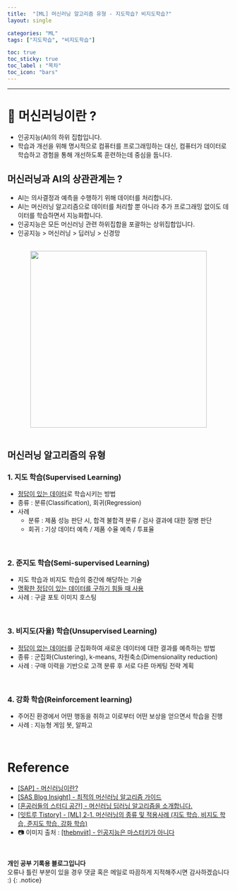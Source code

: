 ```yaml
---
title:  "[ML] 머신러닝 알고리즘 유형 - 지도학습? 비지도학습?"
layout: single

categories: "ML"
tags: ["지도학습", "비지도학습"]

toc: true
toc_sticky: true
toc_label : "목차"
toc_icon: "bars"
---
```


***

# 🤖 머신러닝이란 ?
- 인공지능(AI)의 하위 집합입니다.
- 학습과 개선을 위해 명시적으로 컴퓨터를 프로그래밍하는 대신, 컴퓨터가 데이터로 학습하고 경험을 통해 개선하도록 훈련하는데 중심을 둡니다.

## 머신러닝과 AI의 상관관계는 ?
- AI는 의사결정과 예측을 수행하기 위해 데이터를 처리합니다.
- AI는 머신러닝 알고리즘으로 데이터를 처리할 뿐 아니라 추가 프로그래밍 없이도 데이터를 학습하면서 지능화합니다.
- 인공지능은 모든 머신러닝 관련 하위집합을 포괄하는 상위집합입니다.
- 인공지능 > 머신러닝 > 딥러닝 > 신경망

<br>

<div style="text-align : center;">
<img src="https://ifh.cc/g/H7bXBw.png" width="400" >
</div>

<br>

## 머신러닝 알고리즘의 유형
### 1. 지도 학습(Supervised Learning)
- <u>정답이 있는 데이터</u>로 학습시키는 방법
- 종류 : 분류(Classification), 회귀(Regression)
- 사례 
  - 분류 : 제품 성능 판단 시, 합격 불합격 분류 / 검사 결과에 대한 질병 판단
  - 회귀 : 기상 데이터 예측 / 제품 수율 예측 / 투표율

<br>

### 2. 준지도 학습(Semi-supervised Learning)
- 지도 학습과 비지도 학습의 중간에 해당하는 기술
- <u>명확한 정답이 있는 데이터를 구하기 힘들 때 사용</u>
- 사례 : 구글 포토 이미지 호스팅

<br>

### 3. 비지도(자율) 학습(Unsupervised Learning)
- <u>정답이 없는 데이터</u>를 군집화하여 새로운 데이터에 대한 결과를 예측하는 방법
- 종류 : 군집화(Clustering), k-means, 차원축소(Dimensionality reduction)
- 사례 : 구매 이력을 기반으로 고객 분류 후 서로 다른 마케팅 전략 계획

<br>

### 4. 강화 학습(Reinforcement learning)
- 주어진 환경에서 어떤 행동을 취하고 이로부터 어떤 보상을 얻으면서 학습을 진행
- 사례 : 지능형 게임 봇, 알파고

<br>

# Reference
- [[SAP] - 머신러닝이란?](https://www.sap.com/korea/insights/what-is-machine-learning.html)
- [[SAS Blog Insight] - 최적의 머신러닝 알고리즘 가이드](https://www.sas.com/ko_kr/solutions/ai-mic/blog/machine-learning-algorithm-cheat-sheet.html)
- [[혼공러들의 스터디 공간] - 머신러닝 딥러닝 알고리즘을 소개합니다.](https://hongong.hanbit.co.kr/%EB%A8%B8%EC%8B%A0%EB%9F%AC%EB%8B%9D-%EB%94%A5%EB%9F%AC%EB%8B%9D-%EC%95%8C%EA%B3%A0%EB%A6%AC%EC%A6%98%EC%9D%84-%EC%86%8C%EA%B0%9C%ED%95%A9%EB%8B%88%EB%8B%A4/)
- [[잇트루 Tistory] - [ML] 2-1. 머신러닝의 종류 및 적용사례 (지도 학습, 비지도 학습, 준지도 학습, 강화 학습)](https://ittrue.tistory.com/35)
- 📷 이미지 출처 : [[thebnviit] - 인공지능은 마스터키가 아니다](https://www.bnviit.com/blog/%EC%9D%B8%EA%B3%B5%EC%A7%80%EB%8A%A5%EC%9D%80-%EB%A7%88%EC%8A%A4%ED%84%B0%ED%82%A4%EA%B0%80-%EC%95%84%EB%8B%88%EB%8B%A4/)

<br>

**개인 공부 기록용 블로그입니다**
<br>오류나 틀린 부분이 있을 경우 댓글 혹은 메일로 따끔하게 지적해주시면 감사하겠습니다 :)
{: .notice}

